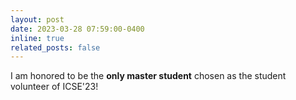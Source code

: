 ```yaml
---
layout: post
date: 2023-03-28 07:59:00-0400
inline: true
related_posts: false
---
```


I am honored to be the **only master student** chosen as the student volunteer of ICSE'23!